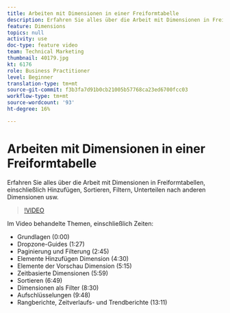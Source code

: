 ```yaml
---
title: Arbeiten mit Dimensionen in einer Freiformtabelle
description: Erfahren Sie alles über die Arbeit mit Dimensionen in Freiformtabellen, einschließlich Hinzufügen, Sortieren, Filtern, Unterteilen nach anderen Dimensionen usw.
feature: Dimensions
topics: null
activity: use
doc-type: feature video
team: Technical Marketing
thumbnail: 40179.jpg
kt: 6176
role: Business Practitioner
level: Beginner
translation-type: tm+mt
source-git-commit: f3b3fa7d91b0cb21005b57768ca23ed6700fcc03
workflow-type: tm+mt
source-wordcount: '93'
ht-degree: 16%

---
```



# Arbeiten mit Dimensionen in einer Freiformtabelle

Erfahren Sie alles über die Arbeit mit Dimensionen in Freiformtabellen, einschließlich Hinzufügen, Sortieren, Filtern, Unterteilen nach anderen Dimensionen usw.

>[!VIDEO](https://video.tv.adobe.com/v/40179/?quality=12&learn=on)

Im Video behandelte Themen, einschließlich Zeiten:

* Grundlagen (0:00)
* Dropzone-Guides (1:27)
* Paginierung und Filterung (2:45)
* Elemente Hinzufügen Dimension (4:30)
* Elemente der Vorschau Dimension (5:15)
* Zeitbasierte Dimensionen (5:59)
* Sortieren (6:49)
* Dimensionen als Filter (8:30)
* Aufschlüsselungen (9:48)
* Rangberichte, Zeitverlaufs- und Trendberichte (13:11)
